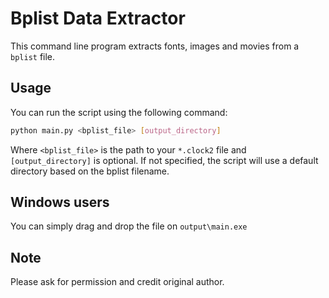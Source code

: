 # Bplist Data Extractor

This command line program extracts fonts, images and movies from a `bplist` file.

## Usage
You can run the script using the following command:
```bash
python main.py <bplist_file> [output_directory]
```
Where `<bplist_file>` is the path to your `*.clock2` file and `[output_directory]` is optional. If not specified, the script will use a default directory based on the bplist filename.

## Windows users
You can simply drag and drop the file on `output\main.exe`

## Note
Please ask for permission and credit original author.